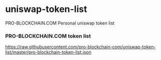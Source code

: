 # uniswap-token-list
PRO-BLOCKCHAIN.COM Personal uniswap token list

### PRO-BLOCKCHAIN.COM token list

https://raw.githubusercontent.com/pro-blockchain-com/uniswap-token-list/master/pro-blockchain-token-list.json



